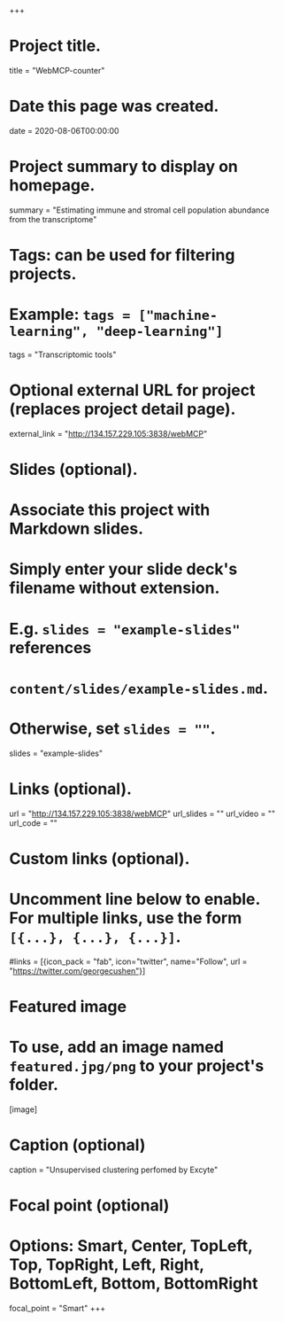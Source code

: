 +++
# Project title.
title = "WebMCP-counter"

# Date this page was created.
date = 2020-08-06T00:00:00

# Project summary to display on homepage.
summary = "Estimating immune and stromal cell population abundance from the transcriptome"

# Tags: can be used for filtering projects.
# Example: `tags = ["machine-learning", "deep-learning"]`
tags = "Transcriptomic tools"

# Optional external URL for project (replaces project detail page).
external_link = "http://134.157.229.105:3838/webMCP"

# Slides (optional).
#   Associate this project with Markdown slides.
#   Simply enter your slide deck's filename without extension.
#   E.g. `slides = "example-slides"` references 
#   `content/slides/example-slides.md`.
#   Otherwise, set `slides = ""`.
slides = "example-slides"

# Links (optional).
url = "http://134.157.229.105:3838/webMCP"
url_slides = ""
url_video = ""
url_code = ""

# Custom links (optional).
#   Uncomment line below to enable. For multiple links, use the form `[{...}, {...}, {...}]`.
#links = [{icon_pack = "fab", icon="twitter", name="Follow", url = "https://twitter.com/georgecushen"}]

# Featured image
# To use, add an image named `featured.jpg/png` to your project's folder. 
[image]
  # Caption (optional)
  caption = "Unsupervised clustering perfomed by Excyte"
  
  # Focal point (optional)
  # Options: Smart, Center, TopLeft, Top, TopRight, Left, Right, BottomLeft, Bottom, BottomRight
  focal_point = "Smart"
  +++
